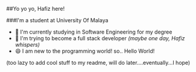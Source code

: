 ##Yo yo yo, Hafiz here!

###I'm a student at University Of Malaya

 - 🔭 I'm currently studying in Software Engineering for my degree
 - 🌱 I'm trying to become a full stack developer *(maybe one day, Hafiz whispers)*
 - 😄 I am new to the programming world! so.. Hello World!
 
(too lazy to add cool stuff to my readme, will do later....eventually...I hope)






